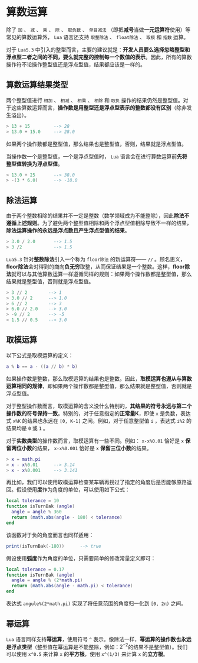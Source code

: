 # 算数运算

除了 `加` 、 `减` 、 `乘` 、 `除` 、 `取负数` 、 `单目减法` （即把**减号**当做**一元运算符**使用）等常见的算数运算外， `Lua` 语言还支持 `取整除法` 、 `float除法` 、 `取模` 和 `指数` 运算。

对于 `Lua5.3` 中引入的整型而言，主要的建议就是：**开发人员要么选择忽略整型和浮点型二者之间的不同，要么就完整的控制每一个数值的表示**。因此，所有的算数操作符不论操作整型值还是浮点型值，结果都应该是一样的。

## 算数运算结果类型

两个整型值进行 `相加` 、 `相减` 、 `相乘` 、 `相除` 和 `取负` 操作的结果仍然是整型值。对于这些算数运算而言，**操作数是用整型还是浮点型表示的整数都没有区别**（除非发生溢出）。

```lua
> 13 + 15         --> 28
> 13.0 + 15.0     --> 28.0
```

如果两个操作数都是整型值，那么结果也是整型值，否则，结果就是浮点型值。

当操作数一个是整型值，一个是浮点型值时， `Lua` 语言会在进行算数运算前**先将整型值转换为浮点型值**。

```lua
> 13.0 + 25       --> 38.0
> -(3 * 6.0)      --> -18.0
```

## 除法运算

由于两个整数相除的结果并不一定是整数（数学领域成为不能整除），因此**除法不遵循上述规则**。为了避免两个整型值相除和两个浮点型值相除导致不一样的结果，**除法运算操作的永远是浮点数且产生浮点型值的结果**。

```lua
> 3.0 / 2.0       --> 1.5
> 3 /2            --> 1.5
```

`Lua5.3` 针对**整数除法**引入一个称为 `floor除法` 的新运算符—— `//` 。顾名思义，**floor除法**会对得到的商向**负无穷**取整，从而保证结果是一个整数。这样，**floor除法**就可以与其他算数运算一样遵循同样的规则：如果两个操作数都是整型值，那么结果就是整型值，否则就是浮点型值。

```lua
> 3 // 2        --> 1
> 3.0 // 2      --> 1.0
> 6 // 2        --> 3
> 6.0 // 2.0    --> 3.0
> -9 // 2       --> -5
> 1.5 // 0.5    --> 3.0
```

## 取模运算

以下公式是取模运算的定义：

```lua
a % b == a - ((a // b) * b)
```

如果操作数是整数，那么取模运算的结果也是整数。因此，**取模运算也遵从与算数运算相同的规律**，即如果两个操作数都是整型值，那么结果就是整型值，否则就是浮点型值。

对于整型操作数而言，取模运算的含义没什么特别的，**其结果的符号永远与第二个操作数的符号保持一致**。特别的，对于任意指定的**正常量K**，即使 `x` 是负数，表达式 `x%K` 的结果也永远在 `[0, K-1]` 之间。例如，对于任意整型值 `i` ，表达式 `i%2` 的结果均是 `0` 或 `1` 。

对于**实数类型**的操作数而言，取模运算有一些不同。例如： `x-x%0.01` 恰好是 `x` **保留两位小数**的结果， `x-x%0.001` 恰好是 `x` **保留三位小数**的结果。

```lua
> x = math.pi
> x - x%0.01      --> 3.14
> x - x%0.001     --> 3.141
```

再比如，我们可以使用取模运算检查某车辆再拐过了指定的角度后是否能够原路返回。假设使用**度**作为角度的单位，可以使用如下公式：

```lua
local tolerance = 10
function isTurnBak (angle)
  angle = angle % 360
  return (math.abs(angle - 180) < tolerance)
end
```

该函数对于负的角度而言也同样适用：

```lua
print(isTurnBak(-180))      --> true
```

假设使用**弧度**作为角度的单位，只需要简单的修改常量定义即可：

```lua
local tolerance = 0.17
function isTurnBak (angle)
  angle = angle % (2*math.pi)
  return (math.abs(angle - math.pi) < tolerance)
end
```

表达式 `angule%(2*math.pi)` 实现了将任意范围的角度归一化到 `[0, 2π)` 之间。

## 幂运算

`Lua` 语言同样支持**幂运算**，使用符号 `^` 表示。像除法一样，**幂运算的操作数也永远是浮点类型**（整型值在幂运算是不能整除，例如：$2^{-2}$的结果不是整型值）。我们可以使用 `x^0.5` 来计算 `x` 的**平方根**，使用 `x^(1/3)` 来计算 `x` 的**立方根**。
